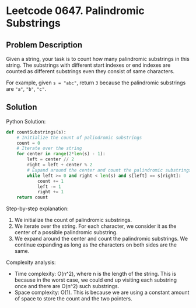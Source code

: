 # Leetcode 0647. Palindromic Substrings

## Problem Description
Given a string, your task is to count how many palindromic substrings in this string. The substrings with different start indexes or end indexes are counted as different substrings even they consist of same characters.

For example, given `s = "abc"`, return `3` because the palindromic substrings are `"a"`, `"b"`, `"c"`.

## Solution
Python Solution:
```python
def countSubstrings(s):
    # Initialize the count of palindromic substrings
    count = 0
    # Iterate over the string
    for center in range(2*len(s) - 1):
        left = center // 2
        right = left + center % 2
        # Expand around the center and count the palindromic substrings
        while left >= 0 and right < len(s) and s[left] == s[right]:
            count += 1
            left -= 1
            right += 1
    return count
```

Step-by-step explanation:
1. We initialize the count of palindromic substrings.
2. We iterate over the string. For each character, we consider it as the center of a possible palindromic substring.
3. We expand around the center and count the palindromic substrings. We continue expanding as long as the characters on both sides are the same.

Complexity analysis:
- Time complexity: O(n^2), where n is the length of the string. This is because in the worst case, we could end up visiting each substring once and there are O(n^2) such substrings.
- Space complexity: O(1). This is because we are using a constant amount of space to store the count and the two pointers.
